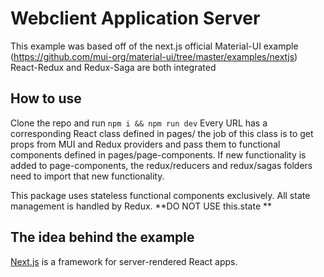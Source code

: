 # Webclient Application Server

This example was based off of the next.js official Material-UI example (https://github.com/mui-org/material-ui/tree/master/examples/nextjs)
React-Redux and Redux-Saga are both integrated

## How to use

Clone the repo and run `npm i && npm run dev`
Every URL has a corresponding React class defined in pages/ the job of this class is to get props from MUI and Redux providers and pass them to functional components
defined in pages/page-components. If new functionality is added to page-components, the redux/reducers and redux/sagas folders need to import that new functionality.

This package uses stateless functional components exclusively. All state management is handled by Redux. **DO NOT USE this.state **

## The idea behind the example

[Next.js](https://github.com/zeit/next.js) is a framework for server-rendered React apps.
